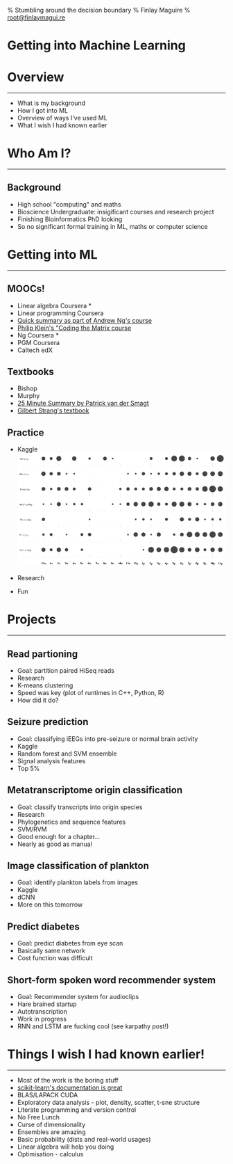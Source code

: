 % Stumbling around the decision boundary
% Finlay Maguire 
% root@finlaymagui.re

# Getting into Machine Learning

# Overview

---

- What is my background
- How I got into ML
- Overview of ways I've used ML
- What I wish I had known earlier

# Who Am I?

---

## Background

- High school "computing" and maths
- Bioscience Undergraduate: insigificant courses and research project
- Finishing Bioinformatics PhD looking 
- So no significant formal training in ML, maths or computer science

# Getting into ML

--- 

## MOOCs!

- Linear algebra Coursera *
- Linear programming Coursera 
- [Quick summary as part of Andrew Ng's course](https://class.coursera.org/ml-005/lecture/preview)
- [Philip Klein's "Coding the Matrix course](https://www.coursera.org/course/matrix)
- Ng Coursera * 
- PGM Coursera
- Caltech edX 

## Textbooks

- Bishop 
- Murphy
- [25 Minute Summary by Patrick van der Smagt](https://youtu.be/ZumgfOei0Ak)
- [Gilbert Strang's textbook](http://www.amazon.com/dp/0980232716?tag=inspiredalgor-20)



## Practice

- Kaggle
![Punchcard of code submissions](assets/presentation/NDSB/punchcard.png)


- Research
- Fun


# Projects 

----

## Read partioning

- Goal: partition paired HiSeq reads 
- Research
- K-means clustering
- Speed was key (plot of runtimes in C++, Python, R)
- How did it do?

## Seizure prediction

- Goal: classifying iEEGs into pre-seizure or normal brain activity
- Kaggle
- Random forest and SVM ensemble
- Signal analysis features 
- Top 5%


## Metatranscriptome origin classification

- Goal: classify transcripts into origin species
- Research
- Phylogenetics and sequence features 
- SVM/RVM 
- Good enough for a chapter...
- Nearly as good as manual

## Image classification of plankton

- Goal: identify plankton labels from images
- Kaggle
- dCNN
- More on this tomorrow

## Predict diabetes 

- Goal: predict diabetes from eye scan
- Basically same network
- Cost function was difficult

## Short-form spoken word recommender system

- Goal: Recommender system for audioclips
- Hare brained startup
- Autotranscription
- Work in progress
- RNN and LSTM are fucking cool (see karpathy post!)



# Things I wish I had known earlier!

---- 

- Most of the work is the boring stuff
- [scikit-learn's documentation is great](http://scikit-learn.org/stable/)
- BLAS/LAPACK CUDA 
- Exploratory data analysis - plot, density, scatter, t-sne structure
- Literate programming and version control 
- No Free Lunch
- Curse of dimensionality 
- Ensembles are amazing
- Basic probability (dists and real-world usages) 
- Linear algebra will help you doing
- Optimisation - calculus 

